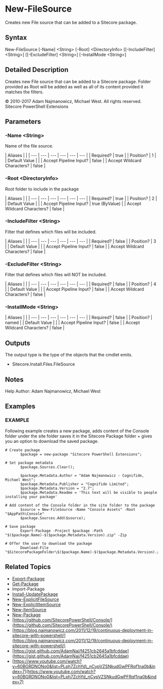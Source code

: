 # New-FileSource

Creates new File source that can be added to a Sitecore package.

## Syntax

New-FileSource \[-Name\] &lt;String&gt; \[-Root\] &lt;DirectoryInfo&gt; \[\[-IncludeFilter\] &lt;String&gt;\] \[\[-ExcludeFilter\] &lt;String&gt;\] \[-InstallMode &lt;String&gt;\]

## Detailed Description

Creates new File source that can be added to a Sitecore package. Folder provided as Root will be added as well as all of its content provided it matches the filters.

© 2010-2017 Adam Najmanowicz, Michael West. All rights reserved. Sitecore PowerShell Extensions

## Parameters

### -Name  &lt;String&gt;

Name of the file source.

| Aliases |  |
| --- | --- | --- | --- | --- | --- |
| Required? | true |
| Position? | 1 |
| Default Value |  |
| Accept Pipeline Input? | false |
| Accept Wildcard Characters? | false |

### -Root  &lt;DirectoryInfo&gt;

Root folder to include in the package

| Aliases |  |
| --- | --- | --- | --- | --- | --- |
| Required? | true |
| Position? | 2 |
| Default Value |  |
| Accept Pipeline Input? | true \(ByValue\) |
| Accept Wildcard Characters? | false |

### -IncludeFilter  &lt;String&gt;

Filter that defines which files will be included.

| Aliases |  |
| --- | --- | --- | --- | --- | --- |
| Required? | false |
| Position? | 3 |
| Default Value |  |
| Accept Pipeline Input? | false |
| Accept Wildcard Characters? | false |

### -ExcludeFilter  &lt;String&gt;

Filter that defines which files will NOT be included.

| Aliases |  |
| --- | --- | --- | --- | --- | --- |
| Required? | false |
| Position? | 4 |
| Default Value |  |
| Accept Pipeline Input? | false |
| Accept Wildcard Characters? | false |

### -InstallMode  &lt;String&gt;

| Aliases |  |
| --- | --- | --- | --- | --- | --- |
| Required? | false |
| Position? | named |
| Default Value |  |
| Accept Pipeline Input? | false |
| Accept Wildcard Characters? | false |

## Outputs

The output type is the type of the objects that the cmdlet emits.

* Sitecore.Install.Files.FileSource 

## Notes

Help Author: Adam Najmanowicz, Michael West

## Examples

### EXAMPLE

Following example creates a new package, adds content of the Console folder under the site folder saves it in the Sitecore Package folder + gives you an option to download the saved package.

```text
# Create package
       $package = new-package "Sitecore PowerShell Extensions";

# Set package metadata
       $package.Sources.Clear();

       $package.Metadata.Author = "Adam Najmanowicz - Cognifide, Michael West";
       $package.Metadata.Publisher = "Cognifide Limited";
       $package.Metadata.Version = "2.7";
       $package.Metadata.Readme = 'This text will be visible to people installing your package'

# Add content of the Console folder in the site folder to the package
       $source = New-FileSource -Name "Console Assets" -Root "$AppPath\Console"
       $package.Sources.Add($source);

# Save package
       Export-Package -Project $package -Path "$($package.Name)-$($package.Metadata.Version).zip" -Zip

# Offer the user to download the package
       Download-File "$SitecorePackageFolder\$($package.Name)-$($package.Metadata.Version).zip"
```

## Related Topics

* [Export-Package](export-package.md)
* [Get-Package](get-package.md)
* Import-Package
* [Install-UpdatePackage](install-updatepackage.md)
* [New-ExplicitFileSource](new-explicitfilesource.md)
* [New-ExplicitItemSource](new-explicititemsource.md)
* [New-ItemSource](new-itemsource.md)
* [New-Package](new-package.md)
* [https://github.com/SitecorePowerShell/Console/](https://github.com/SitecorePowerShell/Console/) 
* [https://blog.najmanowicz.com/2011/12/19/continuous-deployment-in-sitecore-with-powershell/](https://blog.najmanowicz.com/2011/12/19/continuous-deployment-in-sitecore-with-powershell/) 
* [https://gist.github.com/AdamNaj/f4251cb2645a1bfcddae](https://gist.github.com/AdamNaj/f4251cb2645a1bfcddae) 
* [https://www.youtube.com/watch?v=60BGRDNONo0&list=PLph7ZchYd\_nCypVZSNkudGwPFRqf1na0b&index=7](https://www.youtube.com/watch?v=60BGRDNONo0&list=PLph7ZchYd_nCypVZSNkudGwPFRqf1na0b&index=7) 

